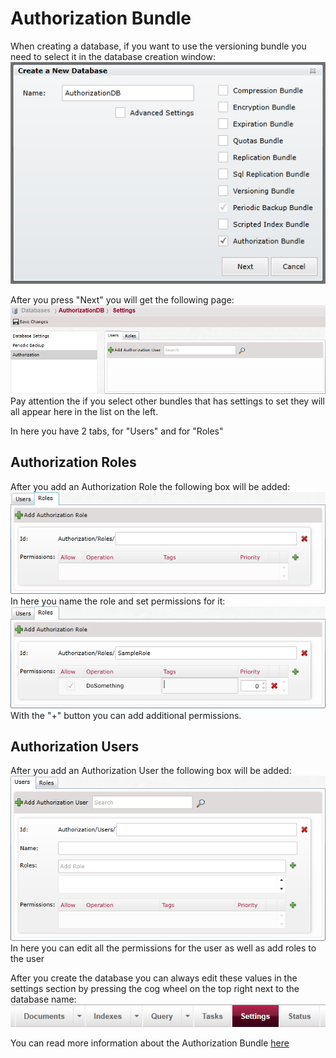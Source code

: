 # Authorization Bundle
When creating a database, if you want to use the versioning bundle you need to select it in the database creation window:  
![Tasks Fig 1](Images/studio_authorization_1.PNG)  

After you press "Next" you will get the following page:  
![Tasks Fig 2](Images/studio_authorization_2.PNG)  
Pay attention the if you select other bundles that has settings to set they will all appear here in the list on the left.  

In here you have 2 tabs, for "Users" and for "Roles"

## Authorization Roles
After you add an Authorization Role the following box will be added:  
![Tasks Fig 3](Images/studio_authorization_3.PNG)  
In here you name the role and set permissions for it:  
![Tasks Fig 4](Images/studio_authorization_4.PNG)  
With the "+" button you can add additional permissions.

## Authorization Users
After you add an Authorization User the following box will be added:  
![Tasks Fig 5](Images/studio_authorization_5.PNG)  
In here you can edit all the permissions for the user as well as add roles to the user

After you create the database you can always edit these values in the settings section by pressing the cog wheel on the top right next to the database name:  
![Tasks Fig 5](Images/studio_authorization_6.PNG)  

You can read more information about the Authorization Bundle [here](../../server/extending/bundles/authorization?version=2.0)

